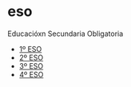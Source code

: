 # eso
Educacióxn Secundaria Obligatoria

* [1º ESO](1/index.md)
* [2º ESO](2/index.md)
* [3º ESO](3/index.md)
* [4º ESO](4/index.md)
